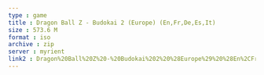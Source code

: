 ```yaml
---
type : game
title : Dragon Ball Z - Budokai 2 (Europe) (En,Fr,De,Es,It)
size : 573.6 M
format : iso
archive : zip
server : myrient
link2 : Dragon%20Ball%20Z%20-%20Budokai%202%20%28Europe%29%20%28En%2CFr%2CDe%2CEs%2CIt%29
---
```

